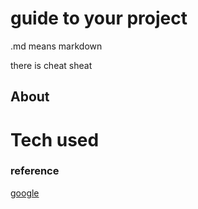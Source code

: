 # guide to your project
.md means markdown
<br>

there is cheat sheat
## About

# Tech used

### reference

[google](http://www.google.com)
